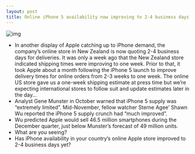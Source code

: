 ```yaml
---
layout: post
title: Online iPhone 5 availability now improving to 2-4 business days
---
```

![img](http://media.idownloadblog.com/wp-content/uploads/2012/12/iPhone-5-orders-2-4-days.jpg)
* In another display of Apple catching up to iPhone demand, the company’s online store in New Zealand is now quoting 2-4 business days for deliveries. It was only a week ago that the New Zealand store indicated shipping times were improving to one week. Prior to that, it took Apple about a month following the iPhone 5 launch to improve delivery times for online orders from 2-3 weeks to one week. The online US store gave us a one-week shipping estimate at press time but we’re expecting international stores to follow suit and update estimates later in the day…
* Analyst Gene Munster in October warned that iPhone 5 supply was “extremely limited”. Mid-November, fellow watcher Sterne Agee’ Shawn Wu reported the iPhone 5 supply crunch had “much improved”.
* Wu predicted Apple would sell 46.5 million smartphones during the December quarter, just below Munster’s forecast of 49 million units.
* What are you seeing?
* Has iPhone availability in your country’s online Apple store improved to 2-4 business days yet?

